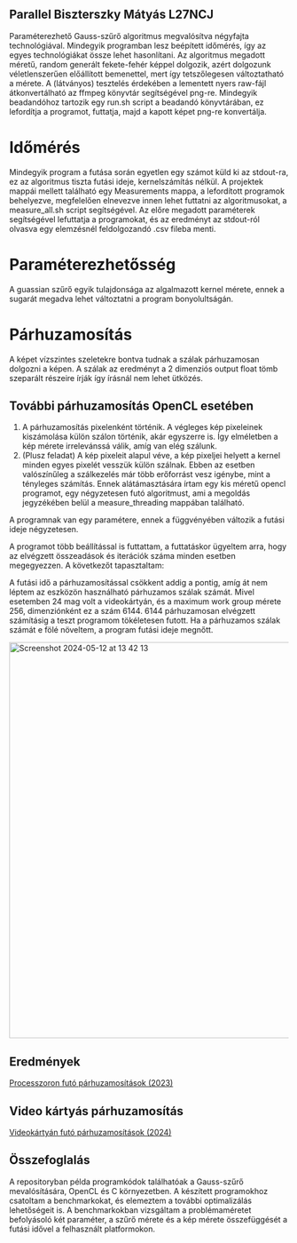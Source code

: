## Parallel Biszterszky Mátyás L27NCJ

Paraméterezhető Gauss-szűrő algoritmus megvalósítva négyfajta technológiával. Mindegyik programban lesz beépített időmérés, így az egyes technológiákat össze lehet hasonlítani. Az algoritmus megadott méretű, random generált fekete-fehér képpel dolgozik, azért dolgozunk véletlenszerűen előállított bemenettel, mert így tetszőlegesen változtatható a mérete. A (látványos) tesztelés érdekében a lementett nyers raw-fájl átkonvertálható az ffmpeg könyvtár segítségével png-re. Mindegyik beadandóhoz tartozik egy run.sh script a beadandó könyvtárában, ez lefordítja a programot, futtatja, majd a kapott képet png-re konvertálja.


# Időmérés

Mindegyik program a futása során egyetlen egy számot küld ki az stdout-ra, ez az algoritmus tiszta futási ideje, kernelszámítás nélkül. A projektek mappái mellett található egy Measurements mappa, a lefordított programok behelyezve, megfelelően elnevezve innen lehet futtatni az algoritmusokat, a measure_all.sh script segítségével. Az előre megadott paraméterek segítségével lefuttatja a programokat, és az eredményt az stdout-ról olvasva egy elemzésnél feldolgozandó .csv fileba menti.

# Paraméterezhetősség

A guassian szűrő egyik tulajdonsága az algalmazott kernel mérete, ennek a sugarát megadva lehet változtatni a program bonyolultságán.

# Párhuzamosítás

A képet vízszintes szeletekre bontva tudnak a szálak párhuzamosan dolgozni a képen. A szálak az eredményt a 2 dimenziós output float tömb szeparált részeire írják így írásnál nem lehet ütközés.

## További párhuzamosítás OpenCL esetében

1. A párhuzamosítás pixelenként történik. A végleges kép pixeleinek kiszámolása külön szálon történik, akár egyszerre is. Így elméletben a kép mérete irrelevánssá válik, amíg van elég szálunk.
2. (Plusz feladat) A kép pixeleit alapul véve, a kép pixeljei helyett a kernel minden egyes pixelét vesszük külön szálnak. Ebben az esetben valószínűleg a szálkezelés már több erőforrást vesz igénybe, mint a tényleges számítás. Ennek alátámasztására írtam egy kis méretű opencl programot, egy négyzetesen futó algoritmust, ami a megoldás jegyzékében belül a measure_threading mappában található.

A programnak van egy paramétere, ennek a függvényében változik a futási ideje négyzetesen.

A programot több beállítással is futtattam, a futtatáskor ügyeltem arra, hogy az elvégzett összeadások és iterációk száma minden esetben megegyezzen. A következőt tapasztaltam:

A futási idő a párhuzamosítással csökkent addig a pontig, amíg át nem léptem az eszközön használható párhuzamos szálak számát. Mivel esetemben 24 mag volt a videokártyán, és a maximum work group mérete 256, dimenziónként ez a szám 6144. 6144 párhuzamosan elvégzett számításig a teszt programom tökéletesen futott. Ha a párhuzamos szálak számát e fölé növeltem, a program futási ideje megnőtt.

<img width="713" alt="Screenshot 2024-05-12 at 13 42 13" src="https://github.com/mrByco/parralel-L27NCJ/assets/20614904/edf5d3cf-a1da-45de-99b7-f437709dc89d">



## Eredmények

[Processzoron futó párhuzamosítások (2023)](https://github.com/mrByco/parralel-L27NCJ/tree/master/beadandok/CPU)

## Video kártyás párhuzamosítás


[Videokártyán futó párhuzamosítások (2024)](https://github.com/mrByco/parralel-L27NCJ/tree/master/beadandok/OpenCL)


## Összefoglalás

A repositoryban példa programkódok találhatóak a Gauss-szűrő mevalósítására, OpenCL és C környezetben. A készített programokhoz csatoltam a benchmarkokat, és elemeztem a további optimalizálás lehetőségeit is. A benchmarkokban vizsgáltam a problémaméretet befolyásoló két paraméter, a szűrő mérete és a kép mérete összefüggését a futási idővel a felhasznált platformokon.

